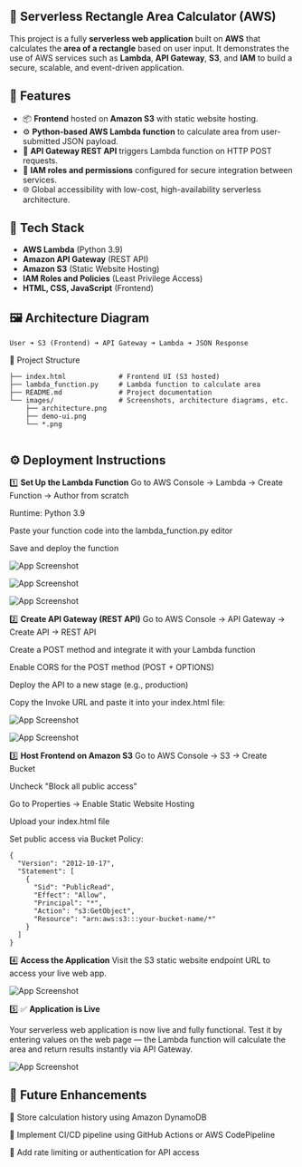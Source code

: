## 📐 Serverless Rectangle Area Calculator (AWS)

This project is a fully **serverless web application** built on **AWS** that calculates the **area of a rectangle** based on user input. 
It demonstrates the use of AWS services such as **Lambda**, **API Gateway**, **S3**, and **IAM** to build a secure, scalable, and event-driven application.

## 🚀 Features

- 📦 **Frontend** hosted on **Amazon S3** with static website hosting.
- ⚙️ **Python-based AWS Lambda function** to calculate area from user-submitted JSON payload.
- 🔁 **API Gateway REST API** triggers Lambda function on HTTP POST requests.
- 🔐 **IAM roles and permissions** configured for secure integration between services.
- 🌐 Global accessibility with low-cost, high-availability serverless architecture.

## 🧰 Tech Stack

- **AWS Lambda** (Python 3.9)
- **Amazon API Gateway** (REST API)
- **Amazon S3** (Static Website Hosting)
- **IAM Roles and Policies** (Least Privilege Access)
- **HTML, CSS, JavaScript** (Frontend)

## 🖼️ Architecture Diagram

```plaintext
User ➜ S3 (Frontend) ➜ API Gateway ➜ Lambda ➜ JSON Response
```



📂 Project Structure

```
├── index.html             # Frontend UI (S3 hosted)
├── lambda_function.py     # Lambda function to calculate area
├── README.md              # Project documentation
└── images/                # Screenshots, architecture diagrams, etc.
    ├── architecture.png
    ├── demo-ui.png
    └── *.png


```


## ⚙️ Deployment Instructions
1️⃣ **Set Up the Lambda Function**
Go to AWS Console → Lambda → Create Function → Author from scratch

Runtime: Python 3.9

Paste your function code into the lambda_function.py editor

Save and deploy the function


![App Screenshot](https://github.com/AvinashSaxena17/Area-of-rectangle-app/blob/main/images/lambda%20function.png)




![App Screenshot](https://github.com/AvinashSaxena17/Area-of-rectangle-app/blob/main/images/Testing-1.png)


![App Screenshot](https://github.com/AvinashSaxena17/Area-of-rectangle-app/blob/main/images/Testing-2.png)



2️⃣ **Create API Gateway (REST API)**
Go to AWS Console → API Gateway → Create API → REST API

Create a POST method and integrate it with your Lambda function

Enable CORS for the POST method (POST + OPTIONS)

Deploy the API to a new stage (e.g., production)

Copy the Invoke URL and paste it into your index.html file:



![App Screenshot](https://github.com/AvinashSaxena17/Area-of-rectangle-app/blob/main/images/API%20Gateway%20architecture.png)




![App Screenshot](https://github.com/AvinashSaxena17/Area-of-rectangle-app/blob/main/images/POST%20methods.png)

3️⃣ **Host Frontend on Amazon S3**
Go to AWS Console → S3 → Create Bucket

Uncheck "Block all public access"

Go to Properties → Enable Static Website Hosting

Upload your index.html file

Set public access via Bucket Policy:

```
{
  "Version": "2012-10-17",
  "Statement": [
    {
      "Sid": "PublicRead",
      "Effect": "Allow",
      "Principal": "*",
      "Action": "s3:GetObject",
      "Resource": "arn:aws:s3:::your-bucket-name/*"
    }
  ]
}

```

4️⃣ **Access the Application**
Visit the S3 static website endpoint URL to access your live web app.


![App Screenshot](https://github.com/AvinashSaxena17/Area-of-rectangle-app/blob/main/images/Static%20website%20hosting.png)



5️⃣ ✅ **Application is Live**

Your serverless web application is now live and fully functional.
Test it by entering values on the web page — the Lambda function will calculate the area and return results instantly via API Gateway.

![App Screenshot](https://github.com/AvinashSaxena17/Area-of-rectangle-app/blob/main/images/App%20run.png)





## 🚀 Future Enhancements
💾 Store calculation history using Amazon DynamoDB

🔧 Implement CI/CD pipeline using GitHub Actions or AWS CodePipeline

🔐 Add rate limiting or authentication for API access


